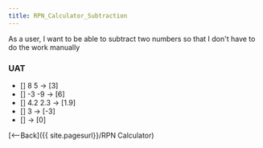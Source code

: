 ```yaml
---
title: RPN_Calculator_Subtraction
---
```

As a user, I want to be able to subtract two numbers so that I don't have to do the work manually

### UAT
* [] 8 <enter> 5 <minus> -> [3]
* [] -3 <enter> -9 <minus> -> [6]
* [] 4.2 <enter> 2.3 <minus> -> [1.9]
* [] 3 <minus> -> [-3]
* [] <minus> -> [0]


[<--Back]({{ site.pagesurl}}/RPN Calculator)